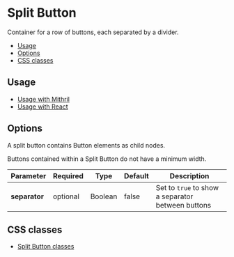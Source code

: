 # Split Button

Container for a row of buttons, each separated by a divider.

<!-- MarkdownTOC autolink="true" autoanchor="true" bracket="round" levels="1,2,3" -->

- [Usage](#usage)
- [Options](#options)
- [CSS classes](#css-classes)

<!-- /MarkdownTOC -->


<a id="usage"></a>
## Usage

* [Usage with Mithril](mithril/raised-button.md)
* [Usage with React](react/raised-button.md)



<a id="options"></a>
## Options

A split button contains Button elements as child nodes.

Buttons contained within a Split Button do not have a minimum width.

| **Parameter** | **Required** | **Type** | **Default** | **Description** |
| --- | --- | --- | --- | --- |
| **separator** | optional | Boolean | false | Set to `true` to show a separator between buttons |


<a id="css-classes"></a>
## CSS classes

* [Split Button classes](../../packages/polythene-css-classes/split-button.js)


